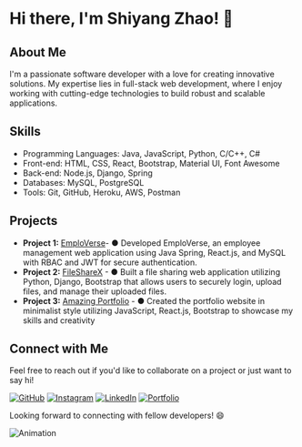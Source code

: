 # Hi there, I'm Shiyang Zhao! 👋

## About Me
I'm a passionate software developer with a love for creating innovative solutions. My expertise lies in full-stack web development, where I enjoy working with cutting-edge technologies to build robust and scalable applications.

## Skills
- Programming Languages: Java, JavaScript, Python, C/C++, C#
- Front-end: HTML, CSS, React, Bootstrap, Material UI, Font Awesome
- Back-end: Node.js, Django, Spring
- Databases: MySQL, PostgreSQL
- Tools: Git, GitHub, Heroku, AWS, Postman

## Projects
- **Project 1:** [EmploVerse](https://github.com/Shiyang-Zhao/EmploVerse-Frontend)- ●	Developed EmploVerse, an employee management web application using Java Spring, React.js, and MySQL with RBAC and JWT for secure authentication.
- **Project 2:** [FileShareX](https://github.com/Shiyang-Zhao/FileSharingWebApp) - ●	Built a file sharing web application utilizing Python, Django, Bootstrap that allows users to securely login, upload files, and manage their uploaded files.
- **Project 3:** [Amazing Portfolio](https://shiyang-zhao.github.io/) - ●	Created the portfolio website in minimalist style utilizing JavaScript, React.js, Bootstrap to showcase my skills and creativity

## Connect with Me
Feel free to reach out if you'd like to collaborate on a project or just want to say hi!

<a>[![GitHub](https://img.shields.io/github/followers/Shiyang-Zhao?label=Follow%20%40Shiyang-Zhao&style=social)](https://github.com/Shiyang-Zhao)
<a>[![Instagram](https://img.shields.io/badge/Connect%20with%20me%20on-Instagram-orange)](https://www.instagram.com/shawn_zhao0/)
<a>[![LinkedIn](https://img.shields.io/badge/Connect%20with%20me%20on-LinkedIn-blue)](https://www.linkedin.com/in/shiyang-zhao-0a3a411a0/)
<a>[![Portfolio](https://img.shields.io/badge/Check%20out%20my-Portfolio-yellow)](https://shiyang-zhao.github.io/)

Looking forward to connecting with fellow developers! 😄

![Animation](https://your-gif-animation-url.com/animation.gif)
